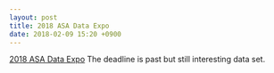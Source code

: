 ```yaml
---
layout: post
title: 2018 ASA Data Expo
date: 2018-02-09 15:20 +0900
---
```



[2018 ASA Data Expo](http://community.amstat.org/stat-computing/data-expo/data-expo-2018])
The deadline is past but still interesting data set.